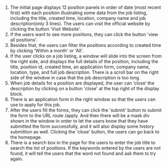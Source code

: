 1. The initial page displays 12 position panels in order of date (most recent first) with each position illustrating some data from the job listing, including the title, created time, location, company name and job description(only 3 lines).  The users can visit the official website by clicking the button 'Visit Website'.
2. If the users want to see more positions, they can click the button 'view all positions'.
3. Besides that, the users can filter the positions according to created time by clicking 'Within a month' or 'All'.
4. If the user clicks on a job listing, a window will slide into the screen from the right side, and displays the full details of the position, including the title, position id, created time, an application form, company name, location, type, and full job description.  There is a scroll bar on the right side of the window in case that the job description is too long.
5. When job details for a position are displayed, the user can ‘close’ the      description by clicking on a button 'close' at the top right of the display block.
6. There is an application form in the right window so that the users can use to apply for this job. 
7. After the users fill the forms, they can click the 'submit' button to submit the form to the URL route /apply. And then there will be a mask div shown in the   window in order to let the users know that they have submitted the form successfully, and it will also display some history submittion as well. Clicking the 'close' button, the users can go back to the homepage.
8. There is a search box in the page for the users to enter the job title to search  the list of positions.  If the keywords entered by the users are not found, it will tell the users that the word not found and ask them to try again.